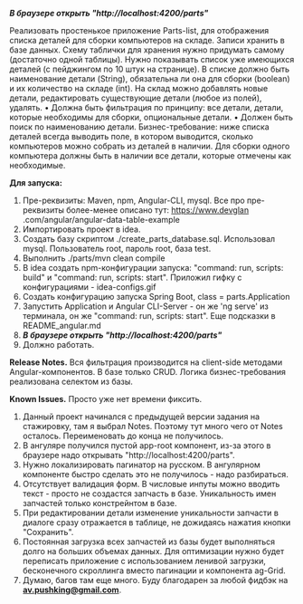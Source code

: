 **_В браузере открыть "http://localhost:4200/parts"_**

Реализовать простенькое приложение Parts-list, для отображения списка деталей для
сборки компьютеров на складе. Записи хранить в базе данных. Схему таблички для хранения
нужно придумать самому (достаточно одной таблицы).
Нужно показывать список уже имеющихся деталей (с пейджингом по 10 штук на
странице). В списке должно быть наименование детали (String), обязательна ли она для сборки
(boolean) и их количество на складе (int). На склад можно добавлять новые детали,
редактировать существующие детали (любое из полей), удалять.
• Должна быть фильтрация по принципу:
все детали, детали, которые необходимы для сборки, опциональные детали.
• Должен быть поиск по наименованию детали.
Бизнес-требование: ниже списка деталей всегда выводить поле, в котором выводится,
сколько компьютеров можно собрать из деталей в наличии. Для сборки одного компьютера
должны быть в наличии все детали, которые отмечены как необходимые.

**Для запуска:**
1. Пре-реквизиты: Maven, npm, Angular-CLI, mysql. Все про пре-реквизиты более-менее описано тут: https://www.devglan
.com/angular/angular-data-table-example
2. Импортировать проект в idea.
3. Создать базу скриптом ./create_parts_database.sql. Использовал mysql. Пользователь root, пароль root, база test.
4. Выполнить ./parts/mvn clean compile
5. В idea создать npm-конфигурации запуска: "command: run, scripts: build" и "command: run, scripts: start". Приложил гифку с 
конфигурациями - idea-configs.gif
6. Создать конфигурацию запуска Spring Boot, class = parts.Application
7. Запустить Application и Angular CLI-Server - он же 'ng serve' из терминала, он же "command: run, scripts: start". Еще подсказки в README_angular.md
8. **_В браузере открыть "http://localhost:4200/parts"_**
9. Должно работать.

**Release Notes.**
Вся фильтрация производится на client-side методами Angular-компонентов. В базе только CRUD.
Логика бизнес-требования реализована селектом из базы.

**Known Issues.** Просто уже нет времени фиксить.
1. Данный проект начинался с предыдущей версии задания на стажировку, там я выбрал Notes. Поэтому тут много чего от Notes осталось.
Переименовать до конца не получилось.
2. В ангуляре получился пустой app-root компонент, из-за этого в браузере надо открывать "http://localhost:4200/parts".
3. Нужно локализировать пагинатор на русском. В ангулярном компоненте быстро сделать это не получилось - надо разбираться. 
4. Отсутствует валидация форм. В числовые инпуты можно вводить текст - просто не создастся запчасть в базе.
Уникальность имен запчастей только констрейнтом в базе.
5. При редактировании детали изменение уникальности запчасти в диалоге сразу отражается в таблице, не дожидаясь нажатия 
кнопки "Сохранить".
6. Постоянная загрузка всех запчастей из базы будет выполняться долго на больших объемах данных. Для оптимизации нужно будет 
переписать приложение с использованием ленивой загрузки, бесконечного скроллинга вместо пагинации и компонента ag-Grid. 
7. Думаю, багов там еще много. Буду благодарен за любой фидбэк на **av.pushking@gmail.com**.  
